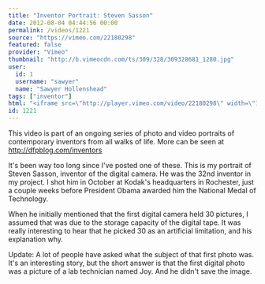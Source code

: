 ```yaml
---
title: "Inventor Portrait: Steven Sasson"
date: 2012-08-04 04:44:56 00:00
permalink: /videos/1221
source: "https://vimeo.com/22180298"
featured: false
provider: "Vimeo"
thumbnail: "http://b.vimeocdn.com/ts/309/328/309328681_1280.jpg"
user:
  id: 1
  username: "sawyer"
  name: "Sawyer Hollenshead"
tags: ["inventor"]
html: "<iframe src=\"http://player.vimeo.com/video/22180298\" width=\"1280\" height=\"720\" frameborder=\"0\" webkitAllowFullScreen mozallowfullscreen allowFullScreen></iframe>"
id: 1221
---
```


This video is part of an ongoing series of photo and video portraits of contemporary inventors from all walks of life. More can be seen at http://dfpblog.com/inventors

It's been way too long since I've posted one of these. This is my portrait of Steven Sasson, inventor of the digital camera. He was the 32nd inventor in my project. I shot him in October at Kodak's headquarters in Rochester, just a couple weeks before President Obama awarded him the National Medal of Technology.

When he initially mentioned that the first digital camera held 30 pictures, I assumed that was due to the storage capacity of the digital tape. It was really interesting to hear that he picked 30 as an artificial limitation, and his explanation why.

Update: A lot of people have asked what the subject of that first photo was. It's an interesting story, but the short answer is that the first digital photo was a picture of a lab technician named Joy. And he didn't save the image.